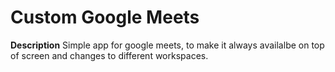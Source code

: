 # Custom Google Meets

**Description**
Simple app for google meets, to make it always availalbe on top of screen and changes to different workspaces.
